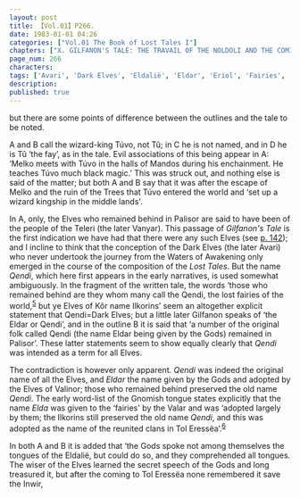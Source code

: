 ```yaml
---
layout: post
title: 【Vol.01】P266.
date: 1983-01-01 04:26
categories: ["Vol.01 The Book of Lost Tales I"]
chapters: ["X. GILFANON'S TALE: THE TRAVAIL OF THE NOLDOLI AND THE COMING OF MANKIND"]
page_num: 266
characters: 
tags: ['Avari', 'Dark Elves', 'Eldalië', 'Eldar', 'Eriol', 'Fairies', 'Fay(s)', 'Gnomish', 'Gnome-speech', 'tongue of the Gnomes', 'Gilfanon', 'language of the Gods', 'Ilkorin(s)', 'Inwir', 'Kôr', 'Mandos', 'lost fairies', 'Melko', 'Middle lands', 'Men', 'Nuin', 'Palisor', 'Qendi']
description: 
published: true
---
```


<p style="text-indent: 0;">
but there are some points of difference between the outlines and the tale to be noted.
</p>

A and B call the wizard-king Túvo, not Tû; in C he is not named, and in D he is Tû ‘the fay’, as in the tale. Evil associations of this being appear in A: ‘Melko meets with Túvo in the halls of Mandos during his enchainment. He teaches Túvo much black magic.’ This was struck out, and nothing else is said of the matter; but both A and B say that it was after the escape of Melko and the ruin of the Trees that Túvo entered the world and ‘set up a wizard kingship in the middle lands'.

In A, only, the Elves who remained behind in Palisor are said to have been of the people of the Teleri (the later Vanyar). This passage of <I>Gilfanon's Tale</I> is the first indication we have had that there were any such Elves (see [p. 142]({{site.baseurl}}/vol01-p142)); and I incline to think that the conception of the Dark Elves (the later Avari) who never undertook the journey from the Waters of Awakening only emerged in the course of the composition of the <I>Lost Tales</I>. But the name <I>Qendi</I>, which here first appears in the early narratives, is used somewhat ambiguously. In the fragment of the written tale, the words ‘those who remained behind are they whom many call the Qendi, the lost fairies of the world,<SUP>[5]({{site.baseurl}}/vol01-p278)</SUP> but ye Elves of Kôr name Ilkorins’ seem an altogether explicit statement that Qendi=Dark Elves; but a little later Gilfanon speaks of ‘the Eldar or Qendi’, and in the outline B it is said that ‘a number of the original folk called Qendi (the name Eldar being given by the Gods) remained in Palisor’. These latter statements seem to show equally clearly that <I>Qendi</I> was intended as a term for all Elves.

The contradiction is however only apparent. <I>Qendi</I> was indeed the original name of all the Elves, and <I>Eldar</I> the name given by the Gods and adopted by the Elves of Valinor; those who remained behind preserved the old name <I>Qendi</I>. The early word-list of the Gnomish tongue states explicitly that the name <I>Elda</I> was given to the ‘fairies' by the Valar and was ‘adopted largely by them; the Ilkorins still preserved the old name <I>Qendi</I>, and this was adopted as the name of the reunited clans in Tol Eressëa’.<SUP>[6]({{site.baseurl}}/vol01-p279)</SUP>

In both A and B it is added that ‘the Gods spoke not among themselves the tongues of the Eldalië, but could do so, and they comprehended all tongues. The wiser of the Elves learned the secret speech of the Gods and long treasured it, but after the coming to Tol Eressëa none remembered it save the Inwir,

